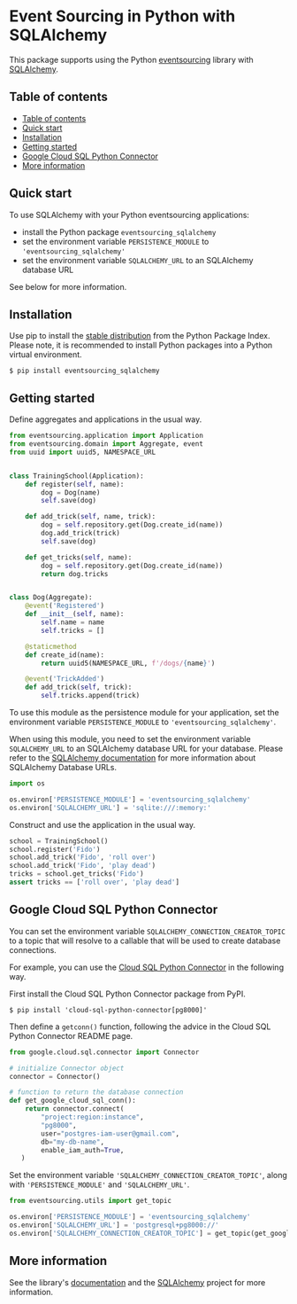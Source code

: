 # Event Sourcing in Python with SQLAlchemy

This package supports using the Python
[eventsourcing](https://github.com/pyeventsourcing/eventsourcing) library
with [SQLAlchemy](https://www.sqlalchemy.org/).

## Table of contents

<!-- TOC -->
* [Table of contents](#table-of-contents)
* [Quick start](#quick-start)
* [Installation](#installation)
* [Getting started](#getting-started)
* [Google Cloud SQL Python Connector](#google-cloud-sql-python-connector)
* [More information](#more-information)
<!-- TOC -->

## Quick start

To use SQLAlchemy with your Python eventsourcing applications:
* install the Python package `eventsourcing_sqlalchemy`
* set the environment variable `PERSISTENCE_MODULE` to `'eventsourcing_sqlalchemy'`
* set the environment variable `SQLALCHEMY_URL` to an SQLAlchemy database URL

See below for more information.

## Installation

Use pip to install the [stable distribution](https://pypi.org/project/eventsourcing_sqlalchemy/)
from the Python Package Index. Please note, it is recommended to
install Python packages into a Python virtual environment.

    $ pip install eventsourcing_sqlalchemy

## Getting started

Define aggregates and applications in the usual way.

```python
from eventsourcing.application import Application
from eventsourcing.domain import Aggregate, event
from uuid import uuid5, NAMESPACE_URL


class TrainingSchool(Application):
    def register(self, name):
        dog = Dog(name)
        self.save(dog)

    def add_trick(self, name, trick):
        dog = self.repository.get(Dog.create_id(name))
        dog.add_trick(trick)
        self.save(dog)

    def get_tricks(self, name):
        dog = self.repository.get(Dog.create_id(name))
        return dog.tricks


class Dog(Aggregate):
    @event('Registered')
    def __init__(self, name):
        self.name = name
        self.tricks = []

    @staticmethod
    def create_id(name):
        return uuid5(NAMESPACE_URL, f'/dogs/{name}')

    @event('TrickAdded')
    def add_trick(self, trick):
        self.tricks.append(trick)
```

To use this module as the persistence module for your application, set the environment
variable `PERSISTENCE_MODULE` to `'eventsourcing_sqlalchemy'`.

When using this module, you need to set the environment variable `SQLALCHEMY_URL` to an
SQLAlchemy database URL for your database.
Please refer to the [SQLAlchemy documentation](https://docs.sqlalchemy.org/en/14/core/engines.html)
for more information about SQLAlchemy Database URLs.

```python
import os

os.environ['PERSISTENCE_MODULE'] = 'eventsourcing_sqlalchemy'
os.environ['SQLALCHEMY_URL'] = 'sqlite:///:memory:'
```

Construct and use the application in the usual way.

```python
school = TrainingSchool()
school.register('Fido')
school.add_trick('Fido', 'roll over')
school.add_trick('Fido', 'play dead')
tricks = school.get_tricks('Fido')
assert tricks == ['roll over', 'play dead']
```

## Google Cloud SQL Python Connector

You can set the environment variable `SQLALCHEMY_CONNECTION_CREATOR_TOPIC` to a topic
that will resolve to a callable that will be used to create database connections.

For example, you can use the [Cloud SQL Python Connector](https://pypi.org/project/cloud-sql-python-connector/)
in the following way.

First install the Cloud SQL Python Connector package from PyPI.

    $ pip install 'cloud-sql-python-connector[pg8000]'

Then define a `getconn()` function, following the advice in the Cloud SQL
Python Connector README page.

```python
from google.cloud.sql.connector import Connector

# initialize Connector object
connector = Connector()

# function to return the database connection
def get_google_cloud_sql_conn():
    return connector.connect(
        "project:region:instance",
        "pg8000",
        user="postgres-iam-user@gmail.com",
        db="my-db-name",
        enable_iam_auth=True,
   )
```

Set the environment variable `'SQLALCHEMY_CONNECTION_CREATOR_TOPIC'`, along with
`'PERSISTENCE_MODULE'` and `'SQLALCHEMY_URL'`.

```python
from eventsourcing.utils import get_topic

os.environ['PERSISTENCE_MODULE'] = 'eventsourcing_sqlalchemy'
os.environ['SQLALCHEMY_URL'] = 'postgresql+pg8000://'
os.environ['SQLALCHEMY_CONNECTION_CREATOR_TOPIC'] = get_topic(get_google_cloud_sql_conn)
```

## More information

See the library's [documentation](https://eventsourcing.readthedocs.io/)
and the [SQLAlchemy](https://www.sqlalchemy.org/) project for more information.
